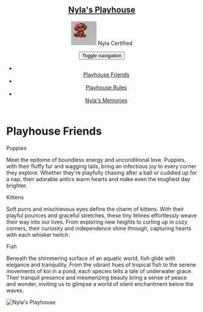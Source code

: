 <!DOCTYPE html>
<html lang="en">
<head>
  <meta charset="UTF-8">
  <meta http-equiv="X-UA-Compatible" content="IE=edge">
  <meta name="viewport" content="width=device-width, initial-scale=1">
  <title>Nyla's Playhouse: Module 3 Assignment</title>
  <link rel="stylesheet" href="css/bootstrap.min.css">
  <link rel="stylesheet" href="css/style.css">
  <link href='https://fonts.googleapis.com/css?family=Oxygen:400,300,700' rel='stylesheet' type='text/css'>
  <link href="https://fonts.googleapis.com/css2?family=Playwrite+DE+VA:wght@100..400&display=swap" rel='stylesheet' type='text/css'>
</head>
<body>
  <header>
    <nav id="header-nav" class="navbar navbar-default">
      <div class="container">
        <div class="navbar-header">
          <a href="index.html" class="pull-left visible-md visible-lg">
            <div id="logo-img" alt="Logo image"></div>
          </a>
          <div class="navbar-brand">
            <a href="index.html"><h1>Nyla's Playhouse</h1></a>
            <p>
              <img src="Images/Ny Cert.png" alt="Nyla certification">
              <span>Nyla Certified</span>
            </p>
          </div>
          <button type="button" class="navbar-toggle collapsed" data-toggle="collapse" data-target="#navbar" aria-expanded="false">
            <span class="sr-only">Toggle navigation</span>
            <span class="icon-bar"></span>
            <span class="icon-bar"></span>
            <span class="icon-bar"></span>
          </button>
        </div>
        <div class="collapse navbar-collapse" id="collapsable-nav">
          <ul id="nav-list" class="nav navbar-nav navbar-right">
            <li>
              <a href="#">
              <span class="glyphicon glyphicon-heart"></span><br class="hidden-xs"> Playhouse Friends</a>
            </li>
            <li>
              <a href="#">
                <span class="glyphicon glyphicon-home"></span><br class="hidden-xs"> Playhouse Rules</a>
            </li>
            <li>
              <a href="#">
                <span class="glyphicon glyphicon-ice-lolly-tasted"></span><br class="hidden-xs"> Nyla's Memories</a>
            </li>
          </ul>
        </div>
      </div>
    </nav>
  </header>
  <div class="container">
    <h1 class="text-center">Playhouse Friends</h1>
    <div class="row">
      <div class="col-lg-4 col-md-6 col-xs-12">
        <div class="section" id="puppies">
          <div class="section-title">Puppies</div>
          <p>Meet the epitome of boundless energy and unconditional love. Puppies, with their fluffy fur and wagging tails, bring an infectious joy to every corner they explore. Whether they're playfully chasing after a ball or cuddled up for a nap, their adorable antics warm hearts and make even the toughest day brighter.</p>
        </div>
      </div>
      <div class="col-lg-4 col-md-6 col-xs-12">
        <div class="section" id="kittens">
          <div class="section-title">Kittens</div>
          <p>Soft purrs and mischievous eyes define the charm of kittens. With their playful pounces and graceful stretches, these tiny felines effortlessly weave their way into our lives. From exploring new heights to curling up in cozy corners, their curiosity and independence shine through, capturing hearts with each whisker twitch.</p>
        </div>
      </div>
      <div class="col-lg-4 col-md-12 col-xs-12">
        <div class="section" id="fish">
          <div class="section-title">Fish</div>
          <p>Beneath the shimmering surface of an aquatic world, fish glide with elegance and tranquility. From the vibrant hues of tropical fish to the serene movements of koi in a pond, each species tells a tale of underwater grace. Their tranquil presence and mesmerizing beauty bring a sense of peace and wonder, inviting us to glimpse a world of silent enchantment below the waves.</p>
        </div>
      </div>
    </div>
  </div>
  <div id="main-content" class="container">
    <div class="jumbotron">
      <img src="" alt="Nyla's Playhouse" class="img-responsive visible-xs">
    </div>
  </div>
  <!-- jQuery (Bootstrap JS plugins depend on it) -->
<script src="https://ajax.googleapis.com/ajax/libs/jquery/1.12.4/jquery.min.js"></script>
  <script src="https://maxcdn.bootstrapcdn.com/bootstrap/3.3.7/js/bootstrap.min.js"></script>
  <script src="js/script.js"></script>
</body>
</html>
